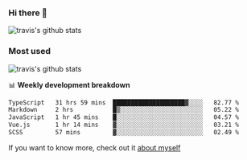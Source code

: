 ### Hi there 👋

<!--
**HondryTravis/HondryTravis** is a ✨ _special_ ✨ repository because its `README.md` (this file) appears on your GitHub profile.

Here are some ideas to get you started:

- 🔭 I’m currently working on ...
- 🌱 I’m currently learning ...
- 👯 I’m looking to collaborate on ...
- 🤔 I’m looking for help with ...
- 💬 Ask me about ...
- 📫 How to reach me: ...
- 😄 Pronouns: ...
- ⚡ Fun fact: ...
-->

![travis's github stats](https://github-readme-stats.vercel.app/api?username=HondryTravis&hide=stars)
### Most used
![travis's github stats](https://github-readme-stats.anuraghazra1.vercel.app/api/top-langs/?username=HondryTravis&layout=compact&hide_title=true)

📊 **Weekly development breakdown**

<!--START_SECTION:waka-->

```txt
TypeScript   31 hrs 59 mins  ████████████████████▓░░░░   82.77 %
Markdown     2 hrs           █▒░░░░░░░░░░░░░░░░░░░░░░░   05.22 %
JavaScript   1 hr 45 mins    █░░░░░░░░░░░░░░░░░░░░░░░░   04.57 %
Vue.js       1 hr 14 mins    ▓░░░░░░░░░░░░░░░░░░░░░░░░   03.21 %
SCSS         57 mins         ▓░░░░░░░░░░░░░░░░░░░░░░░░   02.49 %
```

<!--END_SECTION:waka-->

If you want to know more, check out it [about myself](https://hondrytravis.github.io/)
